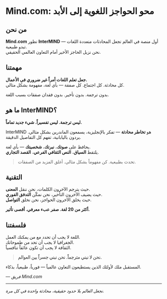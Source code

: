 # Mind.com: محو الحواجز اللغوية إلى الأبد

## من نحن

**Mind.com** تطور **InterMIND** — أول منصة في العالم تجعل المحادثات متعددة اللغات تبدو طبيعية.  
نحن نزيل الحاجز الأخير أمام التعاون العالمي الحقيقي.

## مهمتنا

**جعل تعلم اللغات أمراً غير ضروري في الأعمال.**  
كل محادثة. كل اجتماع. كل صفقة — بأي لغة، مفهومة بشكل مثالي.

بدون ترجمة. بدون تأخير. بدون فقدان صفقات بسبب اللغة.

## ما هو InterMIND؟

**ليس ترجمة. ليس تفسيراً. شيء جديد تماماً.**

InterMIND هو **تخاطر محادثة** — تفكر بالإنجليزية، يسمعون الماندرين بشكل مثالي. يردون باليابانية، تفهم كل التفاصيل الدقيقة.

يحافظ على **صوتك**، **نبرتك**، **شخصيتك** — بأي لغة.  
يلتقط **السياق**، **النص الثقافي الفرعي**، **القصد التجاري**.

> تحدث بطبيعية. كن مفهوماً بشكل مثالي. أغلق المزيد من الصفقات.

## التقنية

حيث يترجم الآخرون الكلمات، نحن ننقل **المعنى**.  
حيث يضيف الآخرون التأخير، نحن نمكّن **التدفق الفوري**.  
حيث يخلق الآخرون الحواجز، نحن نخلق **التواصل**.

**أكثر من 20 لغة. صفر عبء معرفي. أقصى تأثير.**

## فلسفتنا

اللغة لا يجب أن تحدد مع من يمكنك العمل.  
الجغرافيا لا يجب أن تحد من طموحاتك.  
الثقافة لا يجب أن تكون عائقاً تنافسياً.

> **نحن لا نبني مترجماً. نحن نبني جسراً بين العوالم.**

المستقبل ملك لأولئك الذين يستطيعون التعاون عالمياً — فورياً، طبيعياً، بذكاء.

— _فريق Mind.com_

---

_نجعل العالم بلا حدود حقيقية، محادثة واحدة في كل مرة._